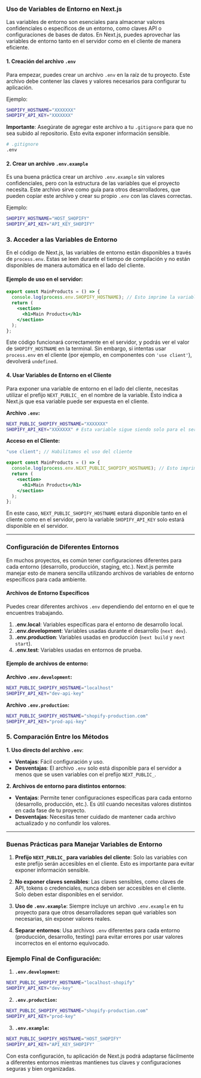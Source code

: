 ### Uso de Variables de Entorno en Next.js

Las variables de entorno son esenciales para almacenar valores confidenciales o específicos de un entorno, como claves API o configuraciones de bases de datos. En Next.js, puedes aprovechar las variables de entorno tanto en el servidor como en el cliente de manera eficiente.

#### 1. Creación del archivo `.env`

Para empezar, puedes crear un archivo `.env` en la raíz de tu proyecto. Este archivo debe contener las claves y valores necesarios para configurar tu aplicación.

Ejemplo:

```bash
SHOPIFY_HOSTNAME="XXXXXXX"
SHOPIFY_API_KEY="XXXXXXX"
```

**Importante**: Asegúrate de agregar este archivo a tu `.gitignore` para que no sea subido al repositorio. Esto evita exponer información sensible.

```bash
# .gitignore
.env
```

#### 2. Crear un archivo `.env.example`

Es una buena práctica crear un archivo `.env.example` sin valores confidenciales, pero con la estructura de las variables que el proyecto necesita. Este archivo sirve como guía para otros desarrolladores, que pueden copiar este archivo y crear su propio `.env` con las claves correctas.

Ejemplo:

```bash
SHOPIFY_HOSTNAME="HOST_SHOPIFY"
SHOPIFY_API_KEY="API_KEY_SHOPIFY"
```

### 3. Acceder a las Variables de Entorno

En el código de Next.js, las variables de entorno están disponibles a través de `process.env`. Estas se leen durante el tiempo de compilación y no están disponibles de manera automática en el lado del cliente.

#### Ejemplo de uso en el servidor:

```jsx
export const MainProducts = () => {
  console.log(process.env.SHOPIFY_HOSTNAME); // Esto imprime la variable en el servidor
  return (
    <section>
      <h1>Main Products</h1>
    </section>
  );
};
```

Este código funcionará correctamente en el servidor, y podrás ver el valor de `SHOPIFY_HOSTNAME` en la terminal. Sin embargo, si intentas usar `process.env` en el cliente (por ejemplo, en componentes con `'use client'`), devolverá `undefined`.

#### 4. Usar Variables de Entorno en el Cliente

Para exponer una variable de entorno en el lado del cliente, necesitas utilizar el prefijo `NEXT_PUBLIC_` en el nombre de la variable. Esto indica a Next.js que esa variable puede ser expuesta en el cliente.

**Archivo `.env`:**

```bash
NEXT_PUBLIC_SHOPIFY_HOSTNAME="XXXXXXX"
SHOPIFY_API_KEY="XXXXXXX" # Esta variable sigue siendo solo para el servidor
```

**Acceso en el Cliente:**

```jsx
"use client"; // Habilitamos el uso del cliente

export const MainProducts = () => {
  console.log(process.env.NEXT_PUBLIC_SHOPIFY_HOSTNAME); // Esto imprimirá la variable en el cliente
  return (
    <section>
      <h1>Main Products</h1>
    </section>
  );
};
```

En este caso, `NEXT_PUBLIC_SHOPIFY_HOSTNAME` estará disponible tanto en el cliente como en el servidor, pero la variable `SHOPIFY_API_KEY` solo estará disponible en el servidor.

---

### Configuración de Diferentes Entornos

En muchos proyectos, es común tener configuraciones diferentes para cada entorno (desarrollo, producción, staging, etc.). Next.js permite manejar esto de manera sencilla utilizando archivos de variables de entorno específicos para cada ambiente.

#### Archivos de Entorno Específicos

Puedes crear diferentes archivos `.env` dependiendo del entorno en el que te encuentres trabajando.

1. **.env.local**: Variables específicas para el entorno de desarrollo local.
2. **.env.development**: Variables usadas durante el desarrollo (`next dev`).
3. **.env.production**: Variables usadas en producción (`next build` y `next start`).
4. **.env.test**: Variables usadas en entornos de prueba.

#### Ejemplo de archivos de entorno:

**Archivo `.env.development`:**

```bash
NEXT_PUBLIC_SHOPIFY_HOSTNAME="localhost"
SHOPIFY_API_KEY="dev-api-key"
```

**Archivo `.env.production`:**

```bash
NEXT_PUBLIC_SHOPIFY_HOSTNAME="shopify-production.com"
SHOPIFY_API_KEY="prod-api-key"
```

### 5. Comparación Entre los Métodos

**1. Uso directo del archivo `.env`**:
   - **Ventajas**: Fácil configuración y uso.
   - **Desventajas**: El archivo `.env` solo está disponible para el servidor a menos que se usen variables con el prefijo `NEXT_PUBLIC_`.

**2. Archivos de entorno para distintos entornos**:
   - **Ventajas**: Permite tener configuraciones específicas para cada entorno (desarrollo, producción, etc.). Es útil cuando necesitas valores distintos en cada fase de tu proyecto.
   - **Desventajas**: Necesitas tener cuidado de mantener cada archivo actualizado y no confundir los valores.

---

### Buenas Prácticas para Manejar Variables de Entorno

1. **Prefijo `NEXT_PUBLIC_` para variables del cliente**: Solo las variables con este prefijo serán accesibles en el cliente. Esto es importante para evitar exponer información sensible.
   
2. **No exponer claves sensibles**: Las claves sensibles, como claves de API, tokens o credenciales, nunca deben ser accesibles en el cliente. Solo deben estar disponibles en el servidor.

3. **Uso de `.env.example`**: Siempre incluye un archivo `.env.example` en tu proyecto para que otros desarrolladores sepan qué variables son necesarias, sin exponer valores reales.

4. **Separar entornos**: Usa archivos `.env` diferentes para cada entorno (producción, desarrollo, testing) para evitar errores por usar valores incorrectos en el entorno equivocado.

### Ejemplo Final de Configuración:

1. **`.env.development`:**

```bash
NEXT_PUBLIC_SHOPIFY_HOSTNAME="localhost-shopify"
SHOPIFY_API_KEY="dev-key"
```

2. **`.env.production`:**

```bash
NEXT_PUBLIC_SHOPIFY_HOSTNAME="shopify-production.com"
SHOPIFY_API_KEY="prod-key"
```

3. **`.env.example`:**

```bash
NEXT_PUBLIC_SHOPIFY_HOSTNAME="HOST_SHOPIFY"
SHOPIFY_API_KEY="API_KEY_SHOPIFY"
```

Con esta configuración, tu aplicación de Next.js podrá adaptarse fácilmente a diferentes entornos mientras mantienes tus claves y configuraciones seguras y bien organizadas.